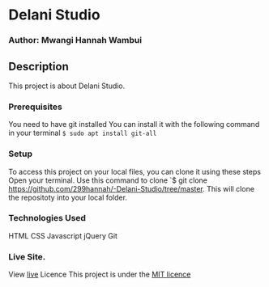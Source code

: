 # Delani Studio
### Author: Mwangi Hannah Wambui
## Description
This project is about Delani Studio.

### Prerequisites
You need to have git installed
You can install it with the following command in your terminal
`$ sudo apt install git-all`

### Setup
To access this project on your local files, you can clone it using these steps
Open your terminal.
Use this command to clone `$ git clone https://github.com/299hannah/-Delani-Studio/tree/master.
This will clone the repositoty into your local folder.

### Technologies Used
 HTML
 CSS
 Javascript
 jQuery
 Git
### Live Site.
View [live](https://299hannah.github.io/-Delani-Studio/)
Licence
This project is under the [MIT licence](licence)